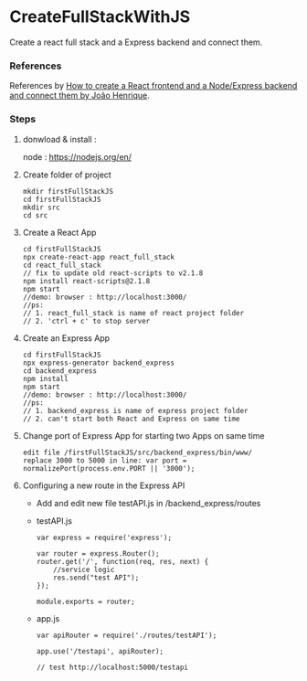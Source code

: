 # CreateFullStackWithJS
Create a react full stack and a Express backend and connect them. 

### References 
References by [How to create a React frontend and a Node/Express backend and connect them by João Henrique](https://medium.com/free-code-camp/create-a-react-frontend-a-node-express-backend-and-connect-them-together-c5798926047c).

### Steps
 1. donwload & install : 
 
     node : https://nodejs.org/en/
 
 2. Create folder of project 
 
        mkdir firstFullStackJS
        cd firstFullStackJS
        mkdir src 
	    cd src
	

 3. Create a React App
 
        cd firstFullStackJS
        npx create-react-app react_full_stack
        cd react_full_stack
        // fix to update old react-scripts to v2.1.8
        npm install react-scripts@2.1.8 
        npm start
        //demo: browser : http://localhost:3000/
        //ps: 
	    // 1. react_full_stack is name of react project folder
	    // 2. 'ctrl + c' to stop server

 4. Create an Express App
 
        cd firstFullStackJS
        npx express-generator backend_express
        cd backend_express
        npm install
        npm start
        //demo: browser : http://localhost:3000/
        //ps: 
	    // 1. backend_express is name of express project folder
	    // 2. can't start both React and Express on same time
	 
 5. Change port of Express App for starting two Apps on same time
     
	    edit file /firstFullStackJS/src/backend_express/bin/www/ 
	    replace 3000 to 5000 in line: var port = normalizePort(process.env.PORT || '3000'); 
	 
 6. Configuring a new route in the Express API
 
     - Add and edit new file testAPI.js in /backend_express/routes
     
     - testAPI.js
     
           var express = require('express');
	
           var router = express.Router();
           router.get('/', function(req, res, next) {
               //service logic
               res.send("test API");
           });
	
           module.exports = router;


     - app.js
     
           var apiRouter = require('./routes/testAPI');
	   
           app.use('/testapi', apiRouter);
	   
           // test http://localhost:5000/testapi

